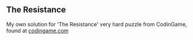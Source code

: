 ## The Resistance
My own solution for 'The Resistance' very hard puzzle from CodinGame, found at [codingame.com](https://www.codingame.com/training/expert/)
